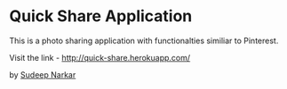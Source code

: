 # Quick Share Application

This is a photo sharing application with functionalties similiar to Pinterest.

Visit the link - http://quick-share.herokuapp.com/

by [Sudeep Narkar](https://www.facebook.com/sudeep.narkar)
